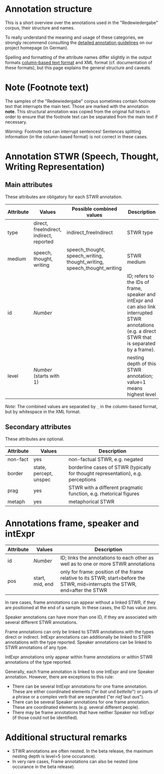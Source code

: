 # Annotation structure

This is a short overview over the annotations used in the "Redewiedergabe" corpus, their structure and names.

To really understand the meaning and usage of these categories, we strongly recommend consulting the [detailed annotation guidelines](http://redewiedergabe.de/richtlinien/richtlinien.html) on our project homepage (in German).

Spelling and formatting of the attribute names differ slightly in the output formats [column-based text format](https://github.com/redewiedergabe/corpus/wiki/Column-based-text-format) and XML format (cf. documentation of these formats), but this page explains the general structure and caveats.

# Note (Footnote text)
The samples of the "Redewiedergabe" corpus sometimes contain footnote text that interrupts the main text. Those are marked with the annotation **note**. This structural annotation was copied from the original full texts in order to ensure that the footnote text can be separated from the main text if necessary.

_Warning:_ Footnote text can interrupt sentences! Sentences splitting information (in the column-based format) is not correct in these cases.

# Annotation STWR (Speech, Thought, Writing Representation)
## Main attributes
These attributes are obligatory for each STWR annotation.

| Attribute | Values                                   | Possible combined values                                                | Description                                                                                                                                                                   |
|----------|------------------------------------------|-------------------------------------------------------------------------|-------------------------------------------------------------------------------------------------------------------------------------------------------------------------------|
| type     | direct, freeIndirect, indirect, reported | indirect_freeIndirect                                                   | STWR type                                                                                                                                                                     |
| medium   | speech, thought, writing                 | speech_thought, speech_writing, thought_writing, speech_thought_writing | STWR medium                                                                                                                                                                        |
| id       | _Number_                                 |                                                                         | ID; refers to the IDs of frame, speaker and intExpr and can also link interrupted STWR annotations (e.g. a direct STWR that is separated by a frame).  |
| level    | _Number_ (starts with 1)                 |                                                                         | nesting depth of this STWR annotation; value=1 means highest level                                                                                                            |

_Note:_ The combined values are separated by `_` in the column-based format, but by whitespace in the XML format.

## Secondary attributes
These attributes are optional.

| Attribute | Values                 | Description                                                                      |
|----------|------------------------|----------------------------------------------------------------------------------|
| non-fact | yes                    | non-factual STWR, e.g. negated                                                   |
| border   | state, percept, unspec | borderline cases of STWR (typically for thought representation), e.g. perceptions |
| prag     | yes                    | STWR with a different pragmatic function, e.g. rhetorical figures                  |
| metaph   | yes                    | metaphorical STWR                                                                |

# Annotations frame, speaker and intExpr

| Attribute | Values          | Description                                                                                                                    |
|-----------|-----------------|--------------------------------------------------------------------------------------------------------------------------------|
| id        | _Number_        | ID; links the annotations to each other as well as to one or more STWR annotations                    |
| pos       | start, mid, end | only for frame: position of the frame relative to its STWR; start=before the STWR, mid=interrupts the STWR, end=after the STWR |

In rare cases, frame annotations can appear without a linked STWR, if they are positioned at the end of a sample. In these cases, the ID has value zero.

Speaker annotations can have more than one ID, if they are associated with several different STWR annotations. 

Frame annotations can only be linked to STWR annotations with the types direct or indirect. IntExpr annotations can additionally be linked to STWR annotations with the type reported. Speaker annotations can be linked to STWR annotations of any type.

IntExpr annotations only appear within frame annotations or within STWR annotations of the type reported.

Generally, each frame annotation is linked to one IntExpr and one Speaker annotation. However, there are exceptions to this rule:
* There can be several IntExpr annotations for one frame annotation. These are either coordinated elements ("er _bat_ und _bettelte_") or parts of a phrase or a complex verb that are separated ("er _rief_ laut _aus_").
* There can be several Speaker annotations for one frame annotation. These are coordinated elements (e.g. several different people).
* There may be frame annotations that have neither Speaker nor IntExpr (if those could not be identified).

# Additional structural remarks
* STWR annotations are often nested. In the beta release, the maximum nesting depth is level=5 (one occurance).
* In very rare cases, Frame annotations can also be nested (one occurance in the beta release).
